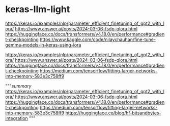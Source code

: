 # keras-llm-light


https://keras.io/examples/nlp/parameter_efficient_finetuning_of_gpt2_with_lora/
https://www.answer.ai/posts/2024-03-06-fsdp-qlora.html
https://huggingface.co/docs/transformers/v4.18.0/en/performance#gradient-checkpointing
https://www.kaggle.com/code/nilaychauhan/fine-tune-gemma-models-in-keras-using-lora

https://keras.io/examples/nlp/parameter_efficient_finetuning_of_gpt2_with_lora/
https://www.answer.ai/posts/2024-03-06-fsdp-qlora.html
https://huggingface.co/docs/transformers/v4.18.0/en/performance#gradient-checkpointing
https://medium.com/tensorflow/fitting-larger-networks-into-memory-583e3c758ff9


"""_summary_
https://keras.io/examples/nlp/parameter_efficient_finetuning_of_gpt2_with_lora/
https://www.answer.ai/posts/2024-03-06-fsdp-qlora.html
https://huggingface.co/docs/transformers/v4.18.0/en/performance#gradient-checkpointing
https://medium.com/tensorflow/fitting-larger-networks-into-memory-583e3c758ff9
https://huggingface.co/blog/hf-bitsandbytes-integration
"""
